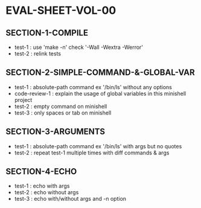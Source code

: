 # EVAL-SHEET-VOL-00
## SECTION-1-COMPILE
-	test-1				:	use 'make -n' check '-Wall -Wextra -Werror'
-	test-2				:	relink tests

## SECTION-2-SIMPLE-COMMAND-&-GLOBAL-VAR
-	test-1				:	absolute-path command ex '/bin/ls' without any options
-	code-review-1		:	explain the usage of global variables in this minishell project
-	test-2				:	empty command on minishell
-	test-3				:	only spaces or tab on minishell

## SECTION-3-ARGUMENTS
-	test-1				:	absolute-path command ex '/bin/ls' with args but no quotes
-	test-2				:	repeat test-1 multiple times with diff commands & args

## SECTION-4-ECHO
-	test-1				:	echo with args
-	test-2				:	echo without args
-	test-3				:	echo with/without args and -n option